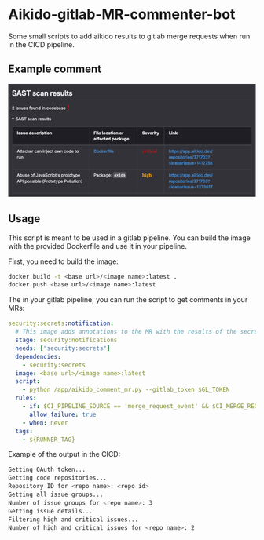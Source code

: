 # Aikido-gitlab-MR-commenter-bot

Some small scripts to add aikido results to gitlab merge requests when run in the CICD pipeline.

## Example comment

![example_comment](media/example_comment.png)

## Usage

This script is meant to be used in a gitlab pipeline. You can build the image with the provided Dockerfile and use it in your pipeline.

First, you need to build the image:

```bash
docker build -t <base url>/<image name>:latest .
docker push <base url>/<image name>:latest
```

The in your gitlab pipeline, you can run the script to get comments in your MRs:

```yaml
security:secrets:notification:
  # This image adds annotations to the MR with the results of the secret scan
  stage: security:notifications
  needs: ["security:secrets"]
  dependencies:
    - security:secrets
  image: <base url>/<image name>:latest
  script:
    - python /app/aikido_comment_mr.py --gitlab_token $GL_TOKEN
  rules:
    - if: $CI_PIPELINE_SOURCE == 'merge_request_event' && $CI_MERGE_REQUEST_TARGET_BRANCH_NAME == $CI_DEFAULT_BRANCH
      allow_failure: true
    - when: never
  tags:
    - ${RUNNER_TAG}
```

Example of the output in the CICD:

```bash
Getting OAuth token...
Getting code repositories...
Repository ID for <repo name>: <repo id>
Getting all issue groups...
Number of issue groups for <repo name>: 3
Getting issue details...
Filtering high and critical issues...
Number of high and critical issues for <repo name>: 2
```

